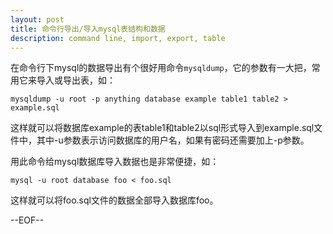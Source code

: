 ```yaml
---
layout: post
title: 命令行导出/导入mysql表结构和数据 
description: command line, import, export, table
---
```

在命令行下mysql的数据导出有个很好用命令`mysqldump`，它的参数有一大把，常用它来导入或导出表，如：

    mysqldump -u root -p anything database example table1 table2 > example.sql

这样就可以将数据库example的表table1和table2以sql形式导入到example.sql文件中，其中-u参数表示访问数据库的用户名，如果有密码还需要加上-p参数。

用此命令给mysql数据库导入数据也是非常便捷，如：

    mysql -u root database foo < foo.sql

这样就可以将foo.sql文件的数据全部导入数据库foo。


--EOF--
